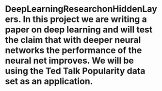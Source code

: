 # DeepLearningResearchonHiddenLayers. In this project we are writing a paper on deep learning and will test the claim that with deeper neural networks the performance of the neural net improves. We will be using the Ted Talk Popularity data set as an application.
